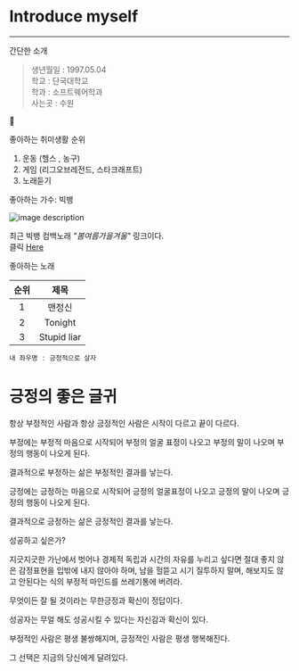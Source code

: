 <!--Heading-->
<!-- Heading -->
# Introduce myself

<!-- Line -->
 
___

<!-- Text attributes -->
간단한 소개
>생년월일 : 1997.05.04  
>학교 : 단국대학교  
>학과 : 소프트웨어학과  
>사는곳 : 수원 



🍏

<!-- Numbered list -->
좋아하는 취미생활 순위
1. 운동 (헬스 , 농구)
2. 게임 (리그오브레전드, 스타크래프트)
3. 노래듣기

좋아하는 가수: 빅뱅

![image description](https://search.pstatic.net/common/?src=http%3A%2F%2Fblogfiles.naver.net%2F20110410_82%2Fchj5530322_1302419447738eAm0s_JPEG%2F%25BA%25F2%25B9%25F0_015.jpg&type=sc960_832)
<!-- Link -->
최근 빅뱅 컴백노래 *"봄여름가을겨울"* 링크이다.  
클릭 [Here](https://www.youtube.com/watch?v=eN5mG_yMDiM)



좋아하는 노래
<!-- Table -->
|순위|제목|
|:--:|:--:|
|1|맨정신|
|2|Tonight|
|3|Stupid liar|

```ts
내 좌우명 : 긍정적으로 살자
```


# 긍정의 좋은 글귀
항상 부정적인 사람과 
항상 긍정적인 사람은 
시작이 다르고 끝이 다르다. 

부정에는 부정적 마음으로 시작되어 
부정의 얼굴 표정이 나오고 
부정의 말이 나오며 
부정의 행동이 나오게 된다. 

결과적으로 부정하는 삶은 
부정적인 결과를 낳는다. 

긍정에는 긍정하는 마음으로 시작되어 
긍정의 얼굴표정이 나오고 
긍정의 말이 나오며 
긍정의 행동이 나오게 된다. 

결과적으로 긍정하는 삶은 
긍정적인 결과를 낳는다. 

성공하고 싶은가?   

지긋지긋한 가난에서 벗어나 
경제적 독립과 시간의 자유를 누리고 싶다면 
절대 좋지 않은 감정표현을 
입밖에 내지 않아야 하며, 
남을 헐뜯고 시기 질투하지 말며, 
해보지도 않고 안된다는 식의 
부정적 마인드를 쓰레기통에 버려라. 

무엇이든 잘 될 것이라는 무한긍정과 
확신이 정답이다. 

성공자는 무얼 해도 성공시킬 수 있다는 
자신감과 확신이 있다. 

부정적인 사람은 평생 불쌍해지며, 
긍정적인 사람은 평생 행복해진다. 

그 선택은 
지금의 당신에게 달려있다. 

